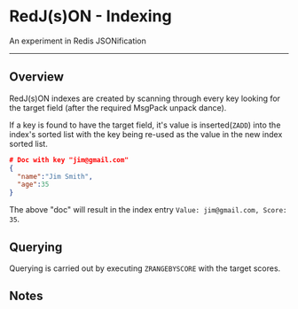# RedJ(s)ON - Indexing
An experiment in Redis JSONification

----

## Overview
RedJ(s)ON indexes are created by scanning through every key looking for the target field (after the required MsgPack unpack dance).

If a key is found to have the target field, it's value is inserted(`ZADD`) into the index's sorted list with the key being re-used as the value in the new index sorted list.

```JSON
# Doc with key "jim@gmail.com"
{
  "name":"Jim Smith",
  "age":35
}
```
The above "doc" will result in the index entry `Value: jim@gmail.com, Score: 35`.

## Querying
Querying is carried out by executing `ZRANGEBYSCORE` with the target scores.

## Notes
